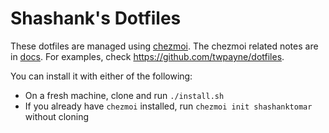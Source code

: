 # Shashank's Dotfiles

These dotfiles are managed using [chezmoi](https://www.chezmoi.io/). The chezmoi related notes are in [docs](./docs). For examples, check https://github.com/twpayne/dotfiles.

You can install it with either of the following:

- On a fresh machine, clone and run `./install.sh`
- If you already have `chezmoi` installed, run `chezmoi init shashanktomar` without cloning
